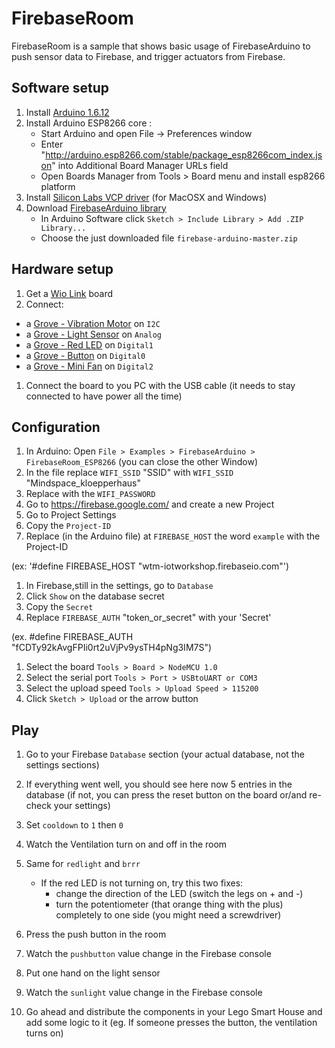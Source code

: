 # FirebaseRoom

FirebaseRoom is a sample that shows basic usage of FirebaseArduino to push
sensor data to Firebase, and trigger actuators from Firebase.

## Software setup

1. Install [Arduino 1.6.12](https://www.arduino.cc/en/Main/Software)
1. Install Arduino ESP8266 core :
	- Start Arduino and open File -> Preferences window
	- Enter "http://arduino.esp8266.com/stable/package_esp8266com_index.json" into Additional Board Manager URLs field
	- Open Boards Manager from Tools > Board menu and install esp8266 platform 
1. Install [Silicon Labs VCP driver](https://www.silabs.com/products/mcu/Pages/USBtoUARTBridgeVCPDrivers.aspx) (for MacOSX and Windows)
1. Download [FirebaseArduino library](https://github.com/googlesamples/firebase-arduino/archive/master.zip)
	- In Arduino Software click `Sketch > Include Library > Add .ZIP Library...`
	- Choose the just downloaded file `firebase-arduino-master.zip`

## Hardware setup

1. Get a [Wio Link](http://www.seeedstudio.com/depot/Wio-Link-p-2604.html) board
1. Connect:
  * a [Grove - Vibration Motor](http://www.seeedstudio.com/wiki/Grove_-_Vibration_Motor) on `I2C`
  * a [Grove - Light Sensor](http://www.seeedstudio.com/wiki/Grove_-_Light_Sensor) on `Analog`
  * a [Grove - Red LED](http://www.seeedstudio.com/wiki/Grove_-_Red_LED) on `Digital1`
  * a [Grove - Button](http://www.seeedstudio.com/wiki/Grove_-_Button) on `Digital0`
  * a [Grove - Mini Fan](http://www.seeedstudio.com/wiki/Grove_-_Mini_Fan) on `Digital2`

1. Connect the board to you PC with the USB cable (it needs to stay connected to have power all the time)

## Configuration


1. In Arduino: Open `File > Examples > FirebaseArduino > FirebaseRoom_ESP8266` 
(you can close the other Window)
1. In the file replace `WIFI_SSID` "SSID" with `WIFI_SSID` "Mindspace_kloepperhaus"
1. Replace with the `WIFI_PASSWORD` 
1. Go to https://firebase.google.com/ and create a new Project
1. Go to Project Settings
1. Copy the `Project-ID`
1. Replace (in the Arduino file) at `FIREBASE_HOST` the word `example` with the Project-ID

(ex: '#define FIREBASE_HOST "wtm-iotworkshop.firebaseio.com"')
1. In Firebase,still in the settings, go to `Database`
1. Click `Show` on the database secret
1. Copy the `Secret`
1. Replace `FIREBASE_AUTH` "token_or_secret" with your 'Secret'

(ex. #define FIREBASE_AUTH "fCDTy92kAvgFPIi0rt2uVjPv9ysTH4pNg3IM7S")
1. Select the board `Tools > Board > NodeMCU 1.0`
1. Select the serial port  `Tools > Port > USBtoUART or COM3`
1. Select the upload speed `Tools > Upload Speed > 115200`
1. Click `Sketch > Upload` or the arrow button

## Play

1. Go to your Firebase `Database` section (your actual database, not the settings sections)
1. If everything went well, you should see here now 5 entries in the database (if not, you can press the reset button on the board or/and re-check your settings)
1. Set `cooldown` to `1` then `0`
1. Watch the Ventilation turn on and off in the room
1. Same for `redlight` and `brrr`
	* If the red LED is not turning on, try this two fixes:
		- change the direction of the LED (switch the legs on + and -)
		- turn the potentiometer (that orange thing with the plus) completely to one side (you might need a screwdriver)
1. Press the push button in the room
1. Watch the `pushbutton` value change in the Firebase console
1. Put one hand on the light sensor
1. Watch the `sunlight` value change in the Firebase console

1. Go ahead and distribute the components in your Lego Smart House and add some logic to it (eg. If someone presses the button, the ventilation turns on) 
